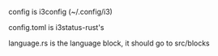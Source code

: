 config is i3config (~/.config/i3)
 
config.toml is i3status-rust's

language.rs is the language block, it should go to src/blocks
